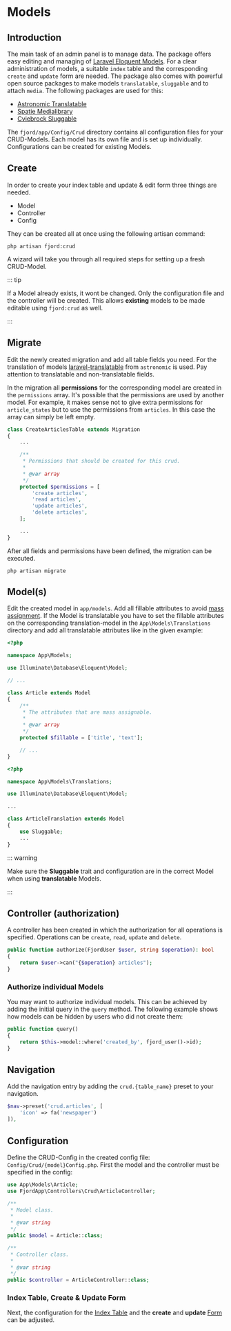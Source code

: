 # Models

## Introduction

The main task of an admin panel is to manage data. The package offers easy
editing and managing of
[Laravel Eloquent Models](https://laravel.com/docs/7.x/eloquent). For a clear
administration of models, a suitable `index` table and the corresponding
`create` and `update` form are needed. The package also comes with powerful open
source packages to make models `translatable`, `sluggable` and to attach
`media`. The following packages are used for this:

-   [Astronomic Translatable](https://docs.astrotomic.info/laravel-translatable/)
-   [Spatie Medialibrary](https://docs.spatie.be/laravel-medialibrary/v8/introduction/)
-   [Cviebrock Sluggable](https://github.com/cviebrock/eloquent-sluggable)

The `fjord/app/Config/Crud` directory contains all configuration files for your
CRUD-Models. Each model has its own file and is set up individually.
Configurations can be created for existing Models.

## Create

In order to create your index table and update & edit form three things are
needed.

-   Model
-   Controller
-   Config

They can be created all at once using the following artisan command:

```shell
php artisan fjord:crud
```

A wizard will take you through all required steps for setting up a fresh
CRUD-Model.

::: tip

If a Model already exists, it wont be changed. Only the configuration file and
the controller will be created. This allows **existing** models to be made
editable using `fjord:crud` as well.

:::

## Migrate

Edit the newly created migration and add all table fields you need. For the
translation of models
[laravel-translatable](https://docs.astrotomic.info/laravel-translatable/installation#migrations)
from `astronomic` is used. Pay attention to translatable and non-translatable
fields.

In the migration all **permissions** for the corresponding model are created in
the `permissions` array. It's possible that the permissions are used by another
model. For example, it makes sense not to give extra permissions for
`article_states` but to use the permissions from `articles`. In this case the
array can simply be left empty.

```php
class CreateArticlesTable extends Migration
{
    ...

    /**
     * Permissions that should be created for this crud.
     *
     * @var array
     */
    protected $permissions = [
        'create articles',
        'read articles',
        'update articles',
        'delete articles',
    ];

    ...
}
```

After all fields and permissions have been defined, the migration can be
executed.

```shell
php artisan migrate
```

## Model(s)

Edit the created model in `app/models`. Add all fillable attributes to avoid
[mass assignment](https://laravel.com/docs/5.8/eloquent#mass-assignment). If the
Model is translatable you have to set the fillable attributes on the
corresponding translation-model in the `App\Models\Translations` directory and
add all translatable attributes like in the given example:

```php
<?php

namespace App\Models;

use Illuminate\Database\Eloquent\Model;

// ...

class Article extends Model
{
    /**
     * The attributes that are mass assignable.
     *
     * @var array
     */
    protected $fillable = ['title', 'text'];

    // ...
}
```

```php
<?php

namespace App\Models\Translations;

use Illuminate\Database\Eloquent\Model;

...

class ArticleTranslation extends Model
{
    use Sluggable;
    ...
}
```

::: warning

Make sure the **Sluggable** trait and configuration are in the correct Model
when using **translatable** Models.

:::

## Controller (authorization)

A controller has been created in which the authorization for all operations is
specified. Operations can be `create`, `read`, `update` and `delete`.

```php
public function authorize(FjordUser $user, string $operation): bool
{
    return $user->can("{$operation} articles");
}
```

### Authorize individual Models

You may want to authorize individual models. This can be achieved by adding the
initial query in the `query` method. The following example shows how models can
be hidden by users who did not create them:

```php
public function query()
{
    return $this->model::where('created_by', fjord_user()->id);
}
```

## Navigation

Add the navigation entry by adding the `crud.{table_name}` preset to your
navigation.

```php
$nav->preset('crud.articles', [
    'icon' => fa('newspaper')
]),
```

## Configuration

Define the CRUD-Config in the created config file:
`Config/Crud/{model}Config.php`. First the model and the controller must be
specified in the config:

```php
use App\Models\Article;
use FjordApp\Controllers\Crud\ArticleController;

/**
 * Model class.
 *
 * @var string
 */
public $model = Article::class;

/**
 * Controller class.
 *
 * @var string
 */
public $controller = ArticleController::class;
```

### Index Table, Create & Update Form

Next, the configuration for the [Index Table](index.md) and the **create** and
**update** [Form](show.md) can be adjusted.
